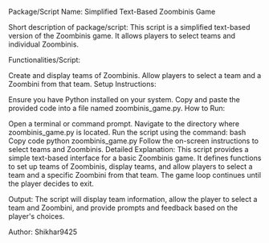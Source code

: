 Package/Script Name: Simplified Text-Based Zoombinis Game

Short description of package/script: This script is a simplified text-based version of the Zoombinis game. It allows players to select teams and individual Zoombinis.

Functionalities/Script:

Create and display teams of Zoombinis.
Allow players to select a team and a Zoombini from that team.
Setup Instructions:

Ensure you have Python installed on your system.
Copy and paste the provided code into a file named zoombinis_game.py.
How to Run:

Open a terminal or command prompt.
Navigate to the directory where zoombinis_game.py is located.
Run the script using the command:
bash
Copy code
python zoombinis_game.py
Follow the on-screen instructions to select teams and Zoombinis.
Detailed Explanation:
This script provides a simple text-based interface for a basic Zoombinis game. It defines functions to set up teams of Zoombinis, display teams, and allow players to select a team and a specific Zoombini from that team. The game loop continues until the player decides to exit.

Output:
The script will display team information, allow the player to select a team and Zoombini, and provide prompts and feedback based on the player's choices.

Author:
Shikhar9425
